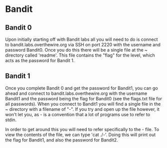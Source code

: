 ﻿# Bandit

## Bandit 0

Upon initially starting off with Bandit labs all you will need
to do is connect to bandit.labs.overthewire.org via SSH on port
2220 with the username and password Bandit0. Once you do this
there will be a single file at the ~ directory called 'readme'.
This file contains the "flag" for the level, which acts as the 
password for Bandit 1.

## Bandit 1

Once you complete Bandit 0 and get the password for Bandit1,
you can go ahead and connect to bandit.labs.overthewire.org with
the username Bandit1 and the password being the flag for Bandit0
(see the flags.txt file for all passwords). When you connect to
Bandit1 you will find a single file in the ~ directory with a 
filename of "-". If you try and open up the file however, it 
won't let you, as - is a convention that a lot of programs
use to refer to stdin. 

In order to get around this you will need to refer specifically 
to the - file. To view the contents of the file, we can type 
'cat ./-'. Doing this will print out the flag for Bandit1, 
and also the password for Bandit2.



